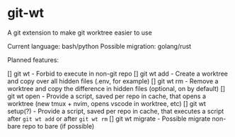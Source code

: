 # git-wt

A git extension to make git worktree easier to use

Current language: bash/python
Possible migration: golang/rust

Planned features:

[] git wt - Forbid to execute in non-git repo
[] git wt add - Create a worktree and copy over all hidden files (.env, for example)
[] git wt rm - Remove a worktree and copy the difference in hidden files (optional, on by default)
[] git wt open - Provide a script, saved per repo in cache, that opens a worktree (new tmux + nvim, opens vscode in worktree, etc)
[] git wt setup(?) - Provide a script, saved per repo in cache, that executes a script after `git wt add` or after `git wt rm`
[] git wt migrate - Possible migrate non-bare repo to bare (if possible)
